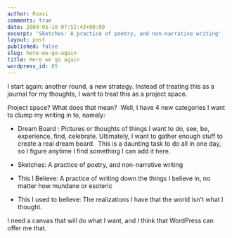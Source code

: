 ```yaml
---
author: Roxxi
comments: true
date: 2009-05-18 07:52:43+00:00
excerpt: 'Sketches: A practice of poetry, and non-narrative writing'
layout: post
published: false
slug: here-we-go-again
title: Here we go again
wordpress_id: 85
---
```


I start again: another round, a new strategy. Instead of treating this as a journal for my thoughts, I want to treat this as a project space.

Project space? What does that mean?  Well, I have 4 new categories I want to clump my writing in to, namely:



	
  * Dream Board : Pictures or thoughts of things I want to do, see, be, experience, find, celebrate. Ultimately, I want to gather enough stuff to create a real dream board.  This is a daunting task to do all in one day, so I figure anytime I find something I can add it here.

	
  * Sketches: A practice of poetry, and non-narrative writing

	
  * This I Believe: A practice of writing down the things I believe in, no matter how mundane or esoteric

	
  * This I used to believe: The realizations I have that the world isn't what I thought.


I need a canvas that will do what I want, and I think that WordPress can offer me that.
